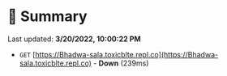 # 📖 Summary
Last updated: **3/20/2022, 10:00:22 PM**

- `GET` [https://Bhadwa-sala.toxicblte.repl.co](https://Bhadwa-sala.toxicblte.repl.co) - **Down** (239ms)
